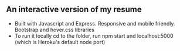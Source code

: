 ## An interactive version of my resume

- Built with Javascript and Express. Responsive and mobile friendly. Bootstrap and hover.css libraries
- To run it locally cd to the folder, run npm start and localhost:5000 (which is Heroku's default node port)


